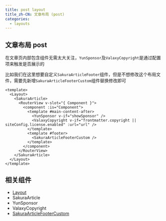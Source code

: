 ```yaml
---
title: post layout
title_zh-CN: 文章布局 (post)
categories:
  - layouts
---
```


## 文章布局 post

在文章页内部包含组件无需太大关注，`YunSponsor`及`ValaxyCopyright`是通过配置项来触发是否展示的

比如我们在这里想要自定义`SakuraArticleFooter`组件，但是不想修改这个布局文件，需要先新增`SakuraArticleFooterCustom`组件替换修改即可

```vue
<template>
  <Layout>
    <SakuraArticle>
      <RouterView v-slot="{ Component }">
        <component :is="Component">
          <template #main-content-after>
            <YunSponsor v-if="showSponsor" />
            <ValaxyCopyright v-if="frontmatter.copyright || siteConfig.license.enabled" :url="url" />
          </template>
          <template #footer>
            <SakuraArticleFooterCustom />
          </template>
        </component>
      </RouterView>
    </SakuraArticle>
  </Layout>
</template>
```

## 相关组件

- [Layout](/components/layout)
- SakuraArticle <!-- TODO: -->
- YunSponsor <!-- TODO: -->
- ValaxyCopyright <!-- TODO: -->
- [SakuraArticleFooterCustom](/components-themes/SakuraArticleFooterCustom)

